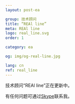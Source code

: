```yaml
---
layout: post-ea

group: 技术顾问
title: “REAl line”
meta: REAl line
logo: real_line.svg
order: 1

category: ea

og: img/og-real-line.jpg

lang: cn
ref: real_line
---
```


技术顾问“REAl line”正在更新中。

有任何问题可通过<a href="skype:chutkoy89?chat" target="_blank">Skype</a>联系我。
